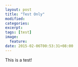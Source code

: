 ```yaml
---
layout: post
title: "Test Only"
modified:
categories: 
excerpt:
tags: [test]
image:
  feature:
date: 2015-02-06T00:53:31+08:00
---
```


This is a test!

